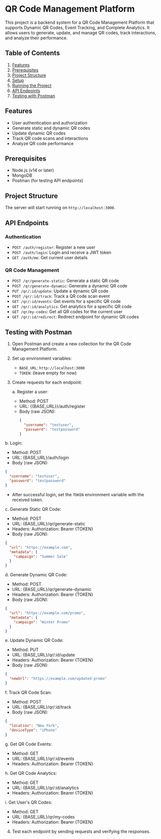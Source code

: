 # QR Code Management Platform

This project is a backend system for a QR Code Management Platform that supports Dynamic QR Codes, Event Tracking, and Complete Analytics. It allows users to generate, update, and manage QR codes, track interactions, and analyze their performance.

## Table of Contents

1. [Features](#features)
2. [Prerequisites](#prerequisites)
3. [Project Structure](#project-structure)
4. [Setup](#setup)
5. [Running the Project](#running-the-project)
6. [API Endpoints](#api-endpoints)
7. [Testing with Postman](#testing-with-postman)

## Features

- User authentication and authorization
- Generate static and dynamic QR codes
- Update dynamic QR codes
- Track QR code scans and interactions
- Analyze QR code performance

## Prerequisites

- Node.js (v14 or later)
- MongoDB
- Postman (for testing API endpoints)

## Project Structure


The server will start running on `http://localhost:3000`.

## API Endpoints


### Authentication

- `POST /auth/register`: Register a new user
- `POST /auth/login`: Login and receive a JWT token
- `GET /auth/me`: Get current user details

### QR Code Management

- `POST /qr/generate-static`: Generate a static QR code
- `POST /qr/generate-dynamic`: Generate a dynamic QR code
- `PUT /qr/:id/update`: Update a dynamic QR code
- `POST /qr/:id/track`: Track a QR code scan event
- `GET /qr/:id/events`: Get events for a specific QR code
- `GET /qr/:id/analytics`: Get analytics for a specific QR code
- `GET /qr/my-codes`: Get all QR codes for the current user
- `GET /qr/:id/redirect`: Redirect endpoint for dynamic QR codes

## Testing with Postman

1. Open Postman and create a new collection for the QR Code Management Platform.

2. Set up environment variables:
   - `BASE_URL`: `http://localhost:3000`
   - `TOKEN`: (leave empty for now)

3. Create requests for each endpoint:

   a. Register a user:
   - Method: POST
   - URL: {{BASE_URL}}/auth/register
   - Body (raw JSON):
     ```json
     {
       "username": "testuser",
       "password": "testpassword"
     }
b. Login:

- Method: POST
- URL: {BASE_URL}/auth/login
- Body (raw JSON):

```json
{
  "username": "testuser",
  "password": "testpassword"
}
```


- After successful login, set the `TOKEN` environment variable with the received token.


c. Generate Static QR Code:

- Method: POST
- URL: {BASE_URL}/qr/generate-static
- Headers: Authorization: Bearer {TOKEN}
- Body (raw JSON):

```json
{
  "url": "https://example.com",
  "metadata": {
    "campaign": "Summer Sale"
  }
}
```




d. Generate Dynamic QR Code:

- Method: POST
- URL: {BASE_URL}/qr/generate-dynamic
- Headers: Authorization: Bearer {TOKEN}
- Body (raw JSON):

```json
{
  "url": "https://example.com/promo",
  "metadata": {
    "campaign": "Winter Promo"
  }
}
```




e. Update Dynamic QR Code:

- Method: PUT
- URL: {BASE_URL}/qr/:id/update
- Headers: Authorization: Bearer {TOKEN}
- Body (raw JSON):

```json
{
  "newUrl": "https://example.com/updated-promo"
}
```




f. Track QR Code Scan:

- Method: POST
- URL: {BASE_URL}/qr/:id/track
- Body (raw JSON):

```json
{
  "location": "New York",
  "deviceType": "iPhone"
}
```




g. Get QR Code Events:

- Method: GET
- URL: {BASE_URL}/qr/:id/events
- Headers: Authorization: Bearer {TOKEN}


h. Get QR Code Analytics:

- Method: GET
- URL: {BASE_URL}/qr/:id/analytics
- Headers: Authorization: Bearer {TOKEN}


i. Get User's QR Codes:

- Method: GET
- URL: {BASE_URL}/qr/my-codes
- Headers: Authorization: Bearer {TOKEN}


4. Test each endpoint by sending requests and verifying the responses.